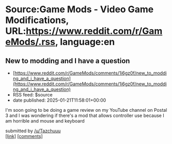 # Source:Game Mods - Video Game Modifications, URL:https://www.reddit.com/r/GameMods/.rss, language:en

## New to modding and I have a question
 - [https://www.reddit.com/r/GameMods/comments/1i6gz0f/new_to_modding_and_i_have_a_question](https://www.reddit.com/r/GameMods/comments/1i6gz0f/new_to_modding_and_i_have_a_question)
 - RSS feed: $source
 - date published: 2025-01-21T11:58:01+00:00

<!-- SC_OFF --><div class="md"><p>I&#39;m soon going to be doing a game review on my YouTube channel on Postal 3 and I was wondering if there&#39;s a mod that allows controller use because I am horrible and mouse and keyboard </p> </div><!-- SC_ON --> &#32; submitted by &#32; <a href="https://www.reddit.com/user/Tazchuuu"> /u/Tazchuuu </a> <br/> <span><a href="https://www.reddit.com/r/GameMods/comments/1i6gz0f/new_to_modding_and_i_have_a_question/">[link]</a></span> &#32; <span><a href="https://www.reddit.com/r/GameMods/comments/1i6gz0f/new_to_modding_and_i_have_a_question/">[comments]</a></span>

